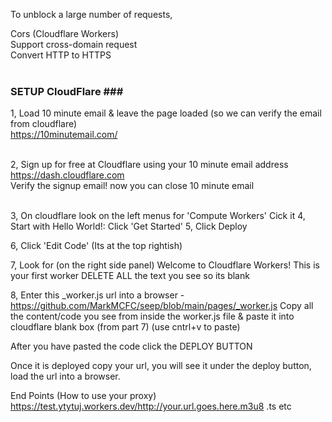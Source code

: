 To unblock a large number of requests,<br>

Cors (Cloudflare Workers) <br>
Support cross-domain request<br>
Convert HTTP to HTTPS<br><br>

### SETUP CloudFlare ###<br>
1, Load 10 minute email & leave the page loaded (so we can verify the email from cloudflare)<br>
https://10minutemail.com/<br><br>

2, Sign up for free at Cloudflare using your 10 minute email address<br>
https://dash.cloudflare.com<br>
Verify the signup email! now you can close 10 minute email<br><br>

3, On cloudflare look on the left menus for 'Compute Workers' Cick it
4, Start with Hello World!: Click 'Get Started'
5, Click Deploy

6, Click 'Edit Code' (Its at the top rightish)

7, Look for (on the right side panel)
Welcome to Cloudflare Workers! This is your first worker
DELETE ALL the text you see so its blank

8, Enter this _worker.js url into a browser - https://github.com/MarkMCFC/seep/blob/main/pages/_worker.js
Copy all the content/code you see from inside the worker.js file & paste it into cloudflare blank box (from part 7) (use cntrl+v to paste)

After you have pasted the code click the DEPLOY BUTTON

Once it is deployed copy your url, you will see it under the deploy button, load the url into a browser.

End Points (How to use your proxy)
https://test.ytytuj.workers.dev/http://your.url.goes.here.m3u8 .ts etc

